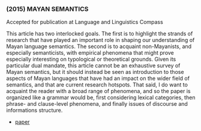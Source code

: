 ### (2015) MAYAN SEMANTICS ###

Accepted for publication at Language and Linguistics Compass

This article has two interlocked goals. The first is to highlight the strands of research that have played an important role in shaping our understanding of Mayan language semantics. The second is to acquaint non-Mayanists, and especially semanticists, with empirical phenomena that might prove especially interesting on typological or theoretical grounds. Given its particular dual mandate, this article cannot be an exhaustive survey of Mayan semantics, but it should instead be seen as introduction to those aspects of Mayan languages that have had an impact on the wider field of semantics, and that are current research hotspots. That said, I do want to acquaint the reader with a broad range of phenomena, and so the paper is organized like a grammar would be, first considering lexical categories, then phrase- and clause-level phenomena, and finally issues of discourse and informations structure.

+ [paper](/resources/papers/mayansem.pdf)
